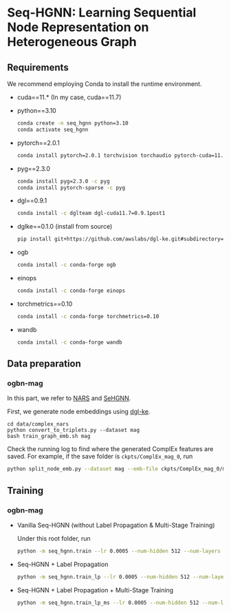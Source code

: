 # Seq-HGNN: Learning Sequential Node Representation on Heterogeneous Graph





## Requirements

We recommend employing Conda to install the runtime environment.

- cuda==11.* (In my case, cuda==11.7)

- python==3.10

  ```bash
  conda create -n seq_hgnn python=3.10
  conda activate seq_hgnn
  ```

- pytorch==2.0.1

  ```bash
  conda install pytorch=2.0.1 torchvision torchaudio pytorch-cuda=11.7 -c pytorch -c nvidia
  ```

- pyg==2.3.0

  ```bash
  conda install pyg=2.3.0 -c pyg
  conda install pytorch-sparse -c pyg
  ```

- dgl==0.9.1

  ```bash
  conda install -c dglteam dgl-cuda11.7=0.9.1post1
  ```

- dglke==0.1.0 (install from source)

  ```bash
  pip install git+https://github.com/awslabs/dgl-ke.git#subdirectory=python
  ```

- ogb

  ```bash
  conda install -c conda-forge ogb
  ```

- einops

  ```bash
  conda install -c conda-forge einops
  ```

- torchmetrics==0.10

  ```bash
  conda install -c conda-forge torchmetrics=0.10
  ```

- wandb

  ```bash
  conda install -c conda-forge wandb
  ```

  

## Data preparation

### ogbn-mag

In this part, we refer to [NARS](https://github.com/facebookresearch/NARS) and [SeHGNN](https://github.com/ICT-GIMLab/SeHGNN/tree/master/ogbn).

First, we generate node embeddings using [dgl-ke](https://github.com/awslabs/dgl-ke).

```
cd data/complex_nars
python convert_to_triplets.py --dataset mag
bash train_graph_emb.sh mag
```

Check the running log to find where the generated ComplEx features are saved. For example, if the save folder is `ckpts/ComplEx_mag_0`, run

```bash
python split_node_emb.py --dataset mag --emb-file ckpts/ComplEx_mag_0/mag_ComplEx_entity.npy
```



## Training

### ogbn-mag

- Vanilla Seq-HGNN (without Label Propagation & Multi-Stage Training)

  Under this root folder, run

  ```bash
  python -m seq_hgnn.train --lr 0.0005 --num-hidden 512 --num-layers 2 --batch-size 256 --n-batch 250 --dropout 0.5 --num-samples 1800 --dataset ogbn-mag-complex --logsubfix vanilla --epochs 200 --workers 8 --device 0 --amp --off-wandb
  ```

- Seq-HGNN + Label Propagation

  ```bash
  python -m seq_hgnn.train_lp --lr 0.0005 --num-hidden 512 --num-layers 2 --batch-size 256 --n-batch 250 --dropout 0.5 --num-samples 1800 --dataset ogbn-mag-complex --logsubfix lp --epochs 200 --workers 8 --device 0 --amp --off-wandb
  ```

- Seq-HGNN + Label Propagation + Multi-Stage Training

  ```bash
  python -m seq_hgnn.train_lp_ms --lr 0.0005 --num-hidden 512 --num-layers 2 --batch-size 256 --n-batch 250 --dropout 0.5 --num-samples 1800 --dataset ogbn-mag-complex --amp --logsubfix ms --save-model --stage 200 75 75 75 75 --ct 0.55 --device 0 --off-wandb
  ```
  

